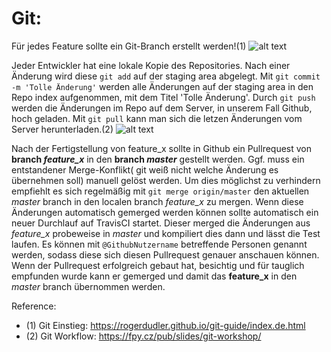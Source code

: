 # Git:

Für jedes Feature sollte ein Git-Branch erstellt werden!(1)
![alt text][img_featureBranch]

Jeder Entwickler hat eine lokale Kopie des Repositories.
Nach einer Änderung wird diese ```git add``` auf der staging area abgelegt.
Mit ```git commit -m 'Tolle Änderung'``` werden alle Änderungen auf der staging area in den Repo index aufgenommen, mit dem Titel 'Tolle Änderung'.
Durch ```git push``` werden die Änderungen im Repo auf dem Server, in unserem Fall Github, hoch geladen.
Mit ```git pull``` kann man sich die letzen Änderungen vom Server herunterladen.(2)
![alt text][img_gitWorkflow]

Nach der Fertigstellung von feature_x sollte in Github ein Pullrequest von __branch *feature_x*__ in den __branch *master*__ gestellt werden.
Ggf. muss ein entstandener Merge-Konflikt( git weiß nicht welche Änderung es übernehmen soll) manuell gelöst werden. Um dies möglichst zu verhindern empfiehlt es sich regelmäßig mit ```git merge origin/master``` den aktuellen *master* branch in den localen branch *feature_x* zu mergen.
Wenn diese Änderungen automatisch gemerged werden können sollte automatisch ein neuer Durchlauf auf TravisCI startet. Dieser merged die Änderungen aus *feature_x* probeweise in *master* und kompiliert dies dann und lässt die Test laufen.
Es können mit ```@GithubNutzername``` betreffende Personen genannt werden, sodass diese sich diesen Pullrequest genauer anschauen können.
Wenn der Pullrequest erfolgreich gebaut hat, besichtig und für tauglich empfunden wurde kann er gemerged und damit das __feature_x__ in den *master* branch übernommen werden.

Reference:
  - (1) Git Einstieg: https://rogerdudler.github.io/git-guide/index.de.html
  - (2) Git Workflow: https://fpy.cz/pub/slides/git-workshop/


[img_featureBranch]: https://rogerdudler.github.io/git-guide/img/branches.png "Feature branch"

[img_gitWorkflow]: https://fpy.cz/pub/slides/git-workshop/images/git_workflow.png "Git workflow"  
